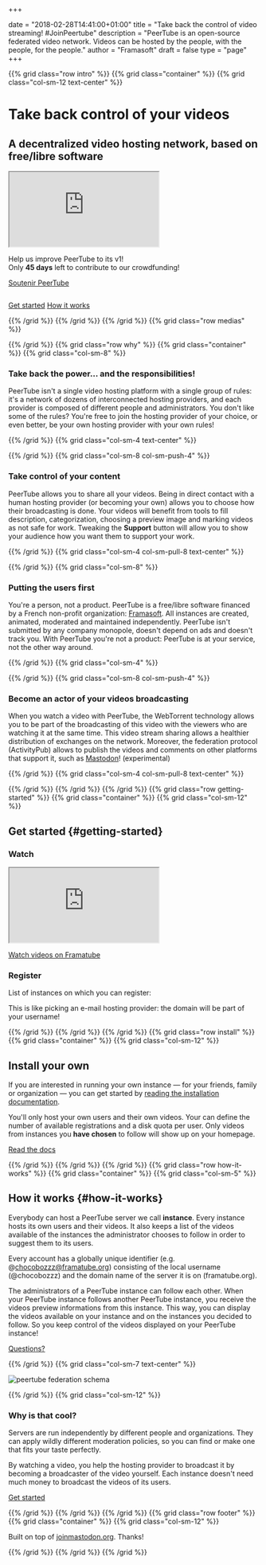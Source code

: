 +++

date = "2018-02-28T14:41:00+01:00"
title = "Take back the control of video streaming! #JoinPeertube"
description = "PeerTube is an open-source federated video network. Videos can be hosted by the people, with the people, for the people."
author = "Framasoft"
draft = false
type = "page"
+++

{{% grid class="row intro" %}}
{{% grid class="container" %}}
{{% grid class="col-sm-12 text-center" %}}

# Take back control of your videos
## A decentralized video hosting network, based on free/libre software

<div class="col-md-6 well col-md-push-6">
  <div class="embed-responsive embed-responsive-16by9">
    <iframe class="embed-responsive-item" allowfullscreen
      src="https://framatube.org/videos/embed/217eefeb-883d-45be-b7fc-a788ad8507d3"></iframe>
  </div>
  <p class="text-left">Help us improve PeerTube to its v1!<br>
  Only <b><span id="kkbbDays">45</span> days</b> left to contribute to our crowdfunding!</p>
  <p><a class="button" href="https://www.kisskissbankbank.com/en/projects/peertube-a-free-and-federated-video-platform">Soutenir PeerTube</a></p>
</div>
<div class="col-md-6 col-md-pull-6">
  <img src="/notebook.jpg" class="img-responsive" alt="" />
  <p><a href="#getting-started">Get started</a> <a href="#how-it-works">How it works</a></p>
</div>

{{% /grid %}}
{{% /grid %}}
{{% /grid %}}
{{% grid class="row medias" %}}

<!---
{{% grid class="container" %}}
{{% grid class="col-sm-12 text-center" %}}

### As seen on

- [![Le Figaro](/le_figaro_nb.png)](#media1)
- [![L’Humanité](/l_humanite_nb.png)](#media2)
- [![Libération](/liberation_nb.png)](#media3)
- [![NextInpact](/next_inpact_nb.png)](#media4)

{{% /grid %}}
{{% /grid %}}
-->

{{% /grid %}}
{{% grid class="row why" %}}
{{% grid class="container" %}}
{{% grid class="col-sm-8" %}}

### Take back the power… and the responsibilities!

PeerTube isn't a single video hosting platform with a single group of rules:
it's a network of dozens of interconnected hosting providers, and each provider is composed
of different people and administrators. You don't like some of the rules?
You're free to join the hosting provider of your choice, or even better,
be your own hosting provider with your own rules!

{{% /grid %}}
{{% grid class="col-sm-4 text-center" %}}

<i class="fa fa-globe fa-5x" aria-hidden="true"></i>

{{% /grid %}}
{{% grid class="col-sm-8 col-sm-push-4" %}}

### Take control of your content

PeerTube allows you to share all your videos. Being in direct contact with a human hosting provider (or becoming your own) allows you to choose how their broadcasting is done.
Your videos will benefit from tools to fill description, categorization, choosing a preview image and marking videos as not safe for work.
Tweaking the **Support** button will allow you to show your audience how you want them to support your work.

{{% /grid %}}
{{% grid class="col-sm-4 col-sm-pull-8 text-center" %}}

<i class="fa fa-comment fa-5x" aria-hidden="true"></i>

{{% /grid %}}
{{% grid class="col-sm-8" %}}

### Putting the users first

You're a person, not a product.
PeerTube is a free/libre software
financed by a French non-profit organization: [Framasoft](https://soutenir.framasoft.org/association).
All instances are created, animated, moderated and maintained independently.
PeerTube isn't submitted by any company monopole, doesn't depend on ads and doesn't track you.
With PeerTube you're not a product:
PeerTube is at your service, not the other way around.

{{% /grid %}}
{{% grid class="col-sm-4" %}}

<i class="fa fa-group fa-5x" aria-hidden="true"></i>

{{% /grid %}}
{{% grid class="col-sm-8 col-sm-push-4" %}}

### Become an actor of your videos broadcasting

When you watch a video with PeerTube, the WebTorrent technology
allows you to be part of the broadcasting of this video with the viewers who
are watching it at the same time.
This video stream sharing allows a healthier distribution of exchanges on the network.
Moreover, the federation protocol (ActivityPub) allows to publish the videos and comments on other platforms that support it, such as [Mastodon](https://joinmastodon.org)! (experimental)

{{% /grid %}}
{{% grid class="col-sm-4 col-sm-pull-8 text-center" %}}

<i class="fa fa-fire fa-5x" aria-hidden="true"></i>

{{% /grid %}}
{{% /grid %}}
{{% /grid %}}
{{% grid class="row getting-started" %}}
{{% grid class="container" %}}
{{% grid class="col-sm-12" %}}

## Get started {#getting-started}

### Watch

<div class="embed-responsive embed-responsive-16by9">
  <iframe class="embed-responsive-item" src="https://framatube.org/videos/embed/a8ea95b8-0396-49a6-8f30-e25e25fb2828" allowfullscreen></iframe>
</div>

[Watch videos on Framatube](https://framatube.org)

### Register

List of instances on which you can register:

<div id="instances-list" class="list-group"></div>

<div id="instances-list-error" class="alert alert-danger" style="display: none">We are sorry, but we failed to fetch the list of available instances. Please try again later.</div>

<div class="alert alert-info">This is like picking an e-mail hosting provider: the domain will be part of your username!</div>

{{% /grid %}}
{{% /grid %}}
{{% /grid %}}
{{% grid class="row install" %}}
{{% grid class="container" %}}
{{% grid class="col-sm-12" %}}

## Install your own

If you are interested in running your own instance — for your friends,
family or organization — you can get started by [reading the installation
documentation](https://github.com/Chocobozzz/PeerTube/blob/develop/support/doc/production.md).

You'll only host your own users and their own videos.
Your can define the number of available registrations and a disk quota per user. Only videos from instances you **have chosen** to follow will show up on your homepage.

<a href="https://github.com/Chocobozzz/PeerTube/#production" target="_blank">Read the docs</a>

{{% /grid %}}
{{% /grid %}}
{{% /grid %}}
{{% grid class="row how-it-works" %}}
{{% grid class="container" %}}
{{% grid class="col-sm-5" %}}

## How it works {#how-it-works}

Everybody can host a PeerTube server we call **instance**.
Every instance hosts its own users and their videos.
It also keeps a list of the videos available of the instances
the administrator chooses to follow in order to suggest them to its users.

Every account has a globally unique identifier (e.g. @chocobozzz@framatube.org) consisting of the local username (@chocobozzz) and the domain name of the server it is on (framatube.org).

The administrators of a PeerTube instance can follow each other.
When your PeerTube instance follows another PeerTube instance, you receive
the videos preview informations from this instance. This way, you can display
the videos available on your instance and on the instances you decided to follow.
So you keep control of the videos displayed on your PeerTube instance!

[Questions?](/en/faq)

{{% /grid %}}
{{% grid class="col-sm-7 text-center" %}}

![peertube federation schema](/pt-p2p.png)

{{% /grid %}}
{{% grid class="col-sm-12" %}}

### Why is that cool?

Servers are run independently by different people and organizations.
They can apply wildly different moderation policies, so you can find or
make one that fits your taste perfectly.

By watching a video, you help the hosting provider to broadcast it by becoming
a broadcaster of the video yourself. Each instance doesn't need much money to broadcast
the videos of its users.

[Get started](#getting-started)

{{% /grid %}}
{{% /grid %}}
{{% /grid %}}
{{% grid class="row footer" %}}
{{% grid class="container" %}}
{{% grid class="col-sm-12" %}}

Built on top of <a href="https://joinmastodon.org" target="_blank">joinmastodon.org</a>. Thanks!

{{% /grid %}}
{{% /grid %}}
{{% /grid %}}
<p>
